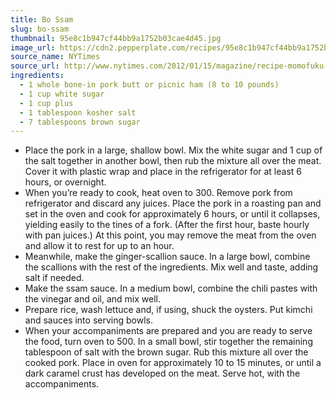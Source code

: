 ```yaml
---
title: Bo Ssam
slug: bo-ssam
thumbnail: 95e8c1b947cf44bb9a1752b03cae4d45.jpg
image_url: https://cdn2.pepperplate.com/recipes/95e8c1b947cf44bb9a1752b03cae4d45.jpg
source_name: NYTimes
source_url: http://www.nytimes.com/2012/01/15/magazine/recipe-momofuku-bo-ssam.html?_r=0
ingredients:
  - 1 whole bone-in pork butt or picnic ham (8 to 10 pounds)
  - 1 cup white sugar
  - 1 cup plus
  - 1 tablespoon kosher salt
  - 7 tablespoons brown sugar
---
```


* Place the pork in a large, shallow bowl. Mix the white sugar and 1 cup of the salt together in another bowl, then rub the mixture all over the meat. Cover it with plastic wrap and place in the refrigerator for at least 6 hours, or overnight.
* When you’re ready to cook, heat oven to 300. Remove pork from refrigerator and discard any juices. Place the pork in a roasting pan and set in the oven and cook for approximately 6 hours, or until it collapses, yielding easily to the tines of a fork. (After the first hour, baste hourly with pan juices.) At this point, you may remove the meat from the oven and allow it to rest for up to an hour.
* Meanwhile, make the ginger-scallion sauce. In a large bowl, combine the scallions with the rest of the ingredients. Mix well and taste, adding salt if needed.
* Make the ssam sauce. In a medium bowl, combine the chili pastes with the vinegar and oil, and mix well.
* Prepare rice, wash lettuce and, if using, shuck the oysters. Put kimchi and sauces into serving bowls.
* When your accompaniments are prepared and you are ready to serve the food, turn oven to 500. In a small bowl, stir together the remaining tablespoon of salt with the brown sugar. Rub this mixture all over the cooked pork. Place in oven for approximately 10 to 15 minutes, or until a dark caramel crust has developed on the meat. Serve hot, with the accompaniments.
